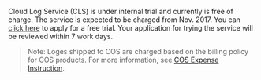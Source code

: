 Cloud Log Service (CLS) is under internal trial and currently is free of charge. The service is expected to be charged from Nov. 2017. You can [click here](https://cloud.tencent.com/act/apply/cloudlog) to apply for a free trial. Your application for trying the service will be reviewed within 7 work days.

> Note: Loges shipped to COS are charged based on the billing policy for COS products. For more information, see [COS Expense Instruction](https://cloud.tencent.com/document/product/436/6239).

